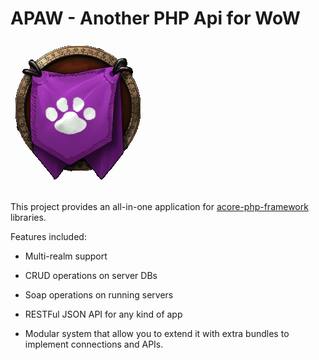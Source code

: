 APAW - Another PHP Api for WoW
====

![Logo](web/images/logo.png?raw=true "Logo")


This project provides an all-in-one application for [acore-php-framework](https://github.com/azerothcore/acore-php-framework) libraries.

Features included:


- Multi-realm support

- CRUD operations on server DBs

- Soap operations on running servers

- RESTFul JSON API for any kind of app

- Modular system that allow you to extend it with extra bundles to implement connections and APIs.

